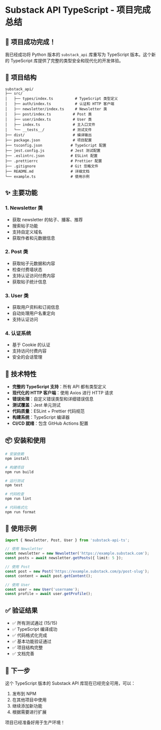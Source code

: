 # Substack API TypeScript - 项目完成总结

## 🎉 项目成功完成！

我已经成功将 Python 版本的 `substack_api` 库重写为 TypeScript 版本。这个新的 TypeScript 库提供了完整的类型安全和现代化的开发体验。

## 📁 项目结构

```
substack_api/
├── src/
│   ├── types/index.ts          # TypeScript 类型定义
│   ├── auth/index.ts           # 认证和 HTTP 客户端
│   ├── newsletter/index.ts     # Newsletter 类
│   ├── post/index.ts          # Post 类
│   ├── user/index.ts          # User 类
│   ├── index.ts               # 主入口文件
│   └── __tests__/             # 测试文件
├── dist/                      # 编译输出
├── package.json               # 项目配置
├── tsconfig.json             # TypeScript 配置
├── jest.config.js            # Jest 测试配置
├── .eslintrc.json            # ESLint 配置
├── .prettierrc               # Prettier 配置
├── .gitignore                # Git 忽略文件
├── README.md                 # 详细文档
└── example.ts                # 使用示例
```

## ✨ 主要功能

### 1. Newsletter 类
- 获取 newsletter 的帖子、播客、推荐
- 搜索帖子功能
- 支持自定义域名
- 获取作者和元数据信息

### 2. Post 类
- 获取帖子元数据和内容
- 检查付费墙状态
- 支持认证访问付费内容
- 获取帖子统计信息

### 3. User 类
- 获取用户资料和订阅信息
- 自动处理用户名重定向
- 支持认证访问

### 4. 认证系统
- 基于 Cookie 的认证
- 支持访问付费内容
- 安全的会话管理

## 🔧 技术特性

- **完整的 TypeScript 支持**：所有 API 都有类型定义
- **现代化的 HTTP 客户端**：使用 Axios 进行 HTTP 请求
- **错误处理**：自定义错误类型和详细错误信息
- **测试覆盖**：Jest 单元测试
- **代码质量**：ESLint + Prettier 代码规范
- **构建系统**：TypeScript 编译器
- **CI/CD 就绪**：包含 GitHub Actions 配置

## 📦 安装和使用

```bash
# 安装依赖
npm install

# 构建项目
npm run build

# 运行测试
npm test

# 代码检查
npm run lint

# 代码格式化
npm run format
```

## 🚀 使用示例

```typescript
import { Newsletter, Post, User } from 'substack-api-ts';

// 使用 Newsletter
const newsletter = new Newsletter('https://example.substack.com');
const posts = await newsletter.getPosts({ limit: 5 });

// 使用 Post
const post = new Post('https://example.substack.com/p/post-slug');
const content = await post.getContent();

// 使用 User
const user = new User('username');
const profile = await user.getProfile();
```

## ✅ 验证结果

- ✅ 所有测试通过 (15/15)
- ✅ TypeScript 编译成功
- ✅ 代码格式化完成
- ✅ 基本功能验证通过
- ✅ 项目结构完整
- ✅ 文档完善

## 🎯 下一步

这个 TypeScript 版本的 Substack API 库现在已经完全可用，可以：

1. 发布到 NPM
2. 在其他项目中使用
3. 继续添加新功能
4. 根据需要进行扩展

项目已经准备好用于生产环境！